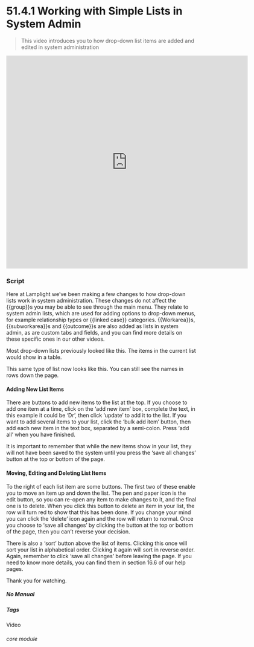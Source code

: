 # 51.4.1 Working with Simple Lists in System Admin

> This video introduces you to how drop-down list items are added and edited in system administration



<iframe src="https://player.vimeo.com/video/299410018" width="640" height="564" frameborder="0" allow="autoplay; fullscreen" allowfullscreen></iframe>

### Script

Here at Lamplight we’ve been making a few changes to how drop-down lists work in system administration. These changes do not affect the {{group}}s you may be able to see through the main menu. They relate to system admin lists, which are used for adding options to drop-down menus, for example relationship types or {{linked case}} categories. {{Workarea}}s, {{subworkarea}}s and {{outcome}}s are also added as lists in system admin, as are custom tabs and fields, and you can find more details on these specific ones in our other videos. 

Most drop-down lists previously looked like this. The items in the current list would show in a table.

This same type of list now looks like this. You can still see the names in rows down the page. 


#### Adding New List Items

There are buttons to add new items to the list at the top. If you choose to add one item at a time, click on the ‘add new item’ box, complete the text, in this example it could be ‘Dr’, then click ‘update’ to add it to the list. If you want to add several items to your list, click the ‘bulk add item’ button, then add each new item in the text box, separated by a semi-colon. Press ‘add all’ when you have finished.

It is important to remember that while the new items show in your list, they will not have been saved to the system until you press the ‘save all changes’ button at the top or bottom of the page. 

#### Moving, Editing and Deleting List Items

To the right of each list item are some buttons. The first two of these enable you to move an item up and down the list. The pen and paper icon is the edit button, so you can re-open any item to make changes to it, and the final one is to delete. When you click this button to delete an item in your list,  the row will turn red to show that this has been done. If you change your mind you can click the ‘delete’ icon again and the row will return to normal. Once you choose to ‘save all changes’ by clicking the button at the top or bottom of the page, then you can’t reverse your decision.

There is also a ‘sort’ button above the list of items. Clicking this once will sort your list in alphabetical order. Clicking it again will sort in reverse order. Again, remember to click ‘save all changes’ before leaving the page.
If you need to know more details, you can find them in section 16.6 of our help pages. 

Thank you for watching. 


##### No Manual

##### Tags
Video

###### core module
